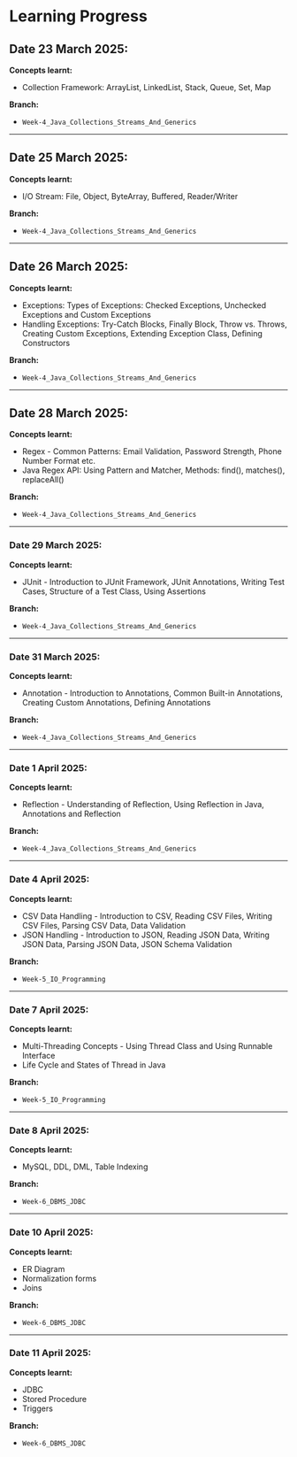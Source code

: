 # Learning Progress

## Date 23 March 2025:
**Concepts learnt:**
- Collection Framework: ArrayList, LinkedList, Stack, Queue, Set, Map

**Branch:**
- `Week-4_Java_Collections_Streams_And_Generics`

---

## Date 25 March 2025:
**Concepts learnt:**
- I/O Stream: File, Object, ByteArray, Buffered, Reader/Writer

**Branch:**
- `Week-4_Java_Collections_Streams_And_Generics`

---

## Date 26 March 2025:
**Concepts learnt:**
-  Exceptions: Types of Exceptions: Checked Exceptions,
   Unchecked Exceptions and Custom Exceptions
-  Handling Exceptions: Try-Catch Blocks, Finally Block,
   Throw vs. Throws, Creating Custom Exceptions, Extending
   Exception Class, Defining Constructors

**Branch:**
- `Week-4_Java_Collections_Streams_And_Generics`

---

## Date 28 March 2025:
**Concepts learnt:**
-  Regex - Common Patterns: Email Validation, Password
   Strength, Phone Number Format etc.
-  Java Regex API: Using Pattern and Matcher, Methods:
   find(), matches(), replaceAll()

**Branch:**
-  `Week-4_Java_Collections_Streams_And_Generics`

---

### Date 29 March 2025:
**Concepts learnt:**
-  JUnit - Introduction to JUnit Framework, JUnit
   Annotations, Writing Test Cases, Structure of a Test Class,
   Using Assertions

**Branch:**
-  `Week-4_Java_Collections_Streams_And_Generics`

---

### Date 31 March 2025:
**Concepts learnt:**
- Annotation - Introduction to Annotations, Common Built-in Annotations, Creating Custom Annotations, Defining Annotations

**Branch:**
- `Week-4_Java_Collections_Streams_And_Generics`

---

### Date 1 April 2025:
**Concepts learnt:**
- Reflection - Understanding of Reflection, Using Reflection in Java, Annotations and Reflection

**Branch:**
- `Week-4_Java_Collections_Streams_And_Generics`

---

### Date 4 April 2025:
**Concepts learnt:**
- CSV Data Handling - Introduction to CSV, Reading CSV Files, Writing CSV Files, Parsing CSV Data, Data Validation
- JSON Handling - Introduction to JSON, Reading JSON Data, Writing JSON Data, Parsing JSON Data, JSON Schema Validation

**Branch:**
- `Week-5_IO_Programming`

---

### Date 7 April 2025:
**Concepts learnt:**
- Multi-Threading Concepts - Using Thread Class and Using Runnable Interface
- Life Cycle and States of Thread in Java

**Branch:**
- `Week-5_IO_Programming`

---

### Date 8 April 2025:
**Concepts learnt:**
- MySQL, DDL, DML, Table Indexing

**Branch:**
- `Week-6_DBMS_JDBC`

---

### Date 10 April 2025:
**Concepts learnt:**
- ER Diagram
- Normalization forms
- Joins

**Branch:**
- `Week-6_DBMS_JDBC`

---

### Date 11 April 2025:
**Concepts learnt:**
- JDBC
- Stored Procedure
- Triggers

**Branch:**
- `Week-6_DBMS_JDBC`
